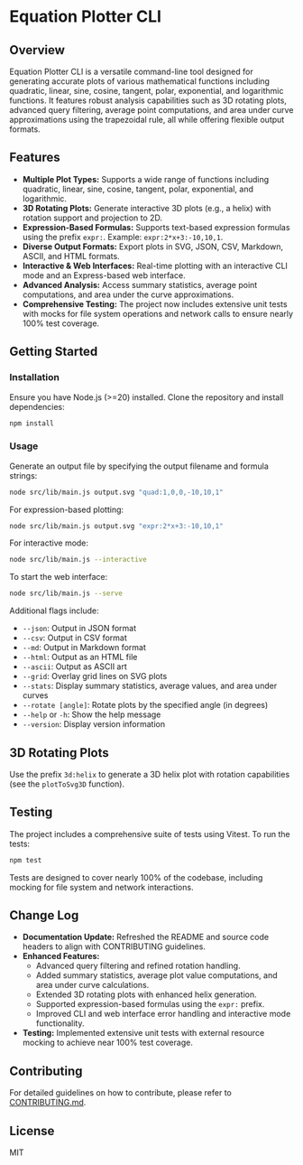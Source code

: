 # Equation Plotter CLI

## Overview

Equation Plotter CLI is a versatile command-line tool designed for generating accurate plots of various mathematical functions including quadratic, linear, sine, cosine, tangent, polar, exponential, and logarithmic functions. It features robust analysis capabilities such as 3D rotating plots, advanced query filtering, average point computations, and area under curve approximations using the trapezoidal rule, all while offering flexible output formats.

## Features

- **Multiple Plot Types:** Supports a wide range of functions including quadratic, linear, sine, cosine, tangent, polar, exponential, and logarithmic.
- **3D Rotating Plots:** Generate interactive 3D plots (e.g., a helix) with rotation support and projection to 2D.
- **Expression-Based Formulas:** Supports text-based expression formulas using the prefix `expr:`. Example: `expr:2*x+3:-10,10,1`.
- **Diverse Output Formats:** Export plots in SVG, JSON, CSV, Markdown, ASCII, and HTML formats.
- **Interactive & Web Interfaces:** Real-time plotting with an interactive CLI mode and an Express-based web interface.
- **Advanced Analysis:** Access summary statistics, average point computations, and area under the curve approximations.
- **Comprehensive Testing:** The project now includes extensive unit tests with mocks for file system operations and network calls to ensure nearly 100% test coverage.

## Getting Started

### Installation

Ensure you have Node.js (>=20) installed. Clone the repository and install dependencies:

```bash
npm install
```

### Usage

Generate an output file by specifying the output filename and formula strings:

```bash
node src/lib/main.js output.svg "quad:1,0,0,-10,10,1"
```

For expression-based plotting:

```bash
node src/lib/main.js output.svg "expr:2*x+3:-10,10,1"
```

For interactive mode:

```bash
node src/lib/main.js --interactive
```

To start the web interface:

```bash
node src/lib/main.js --serve
```

Additional flags include:

- `--json`: Output in JSON format
- `--csv`: Output in CSV format
- `--md`: Output in Markdown format
- `--html`: Output as an HTML file
- `--ascii`: Output as ASCII art
- `--grid`: Overlay grid lines on SVG plots
- `--stats`: Display summary statistics, average values, and area under curves
- `--rotate [angle]`: Rotate plots by the specified angle (in degrees)
- `--help` or `-h`: Show the help message
- `--version`: Display version information

## 3D Rotating Plots

Use the prefix `3d:helix` to generate a 3D helix plot with rotation capabilities (see the `plotToSvg3D` function).

## Testing

The project includes a comprehensive suite of tests using Vitest. To run the tests:

```bash
npm test
```

Tests are designed to cover nearly 100% of the codebase, including mocking for file system and network interactions.

## Change Log

- **Documentation Update:** Refreshed the README and source code headers to align with CONTRIBUTING guidelines.
- **Enhanced Features:**
  - Advanced query filtering and refined rotation handling.
  - Added summary statistics, average plot value computations, and area under curve calculations.
  - Extended 3D rotating plots with enhanced helix generation.
  - Supported expression-based formulas using the `expr:` prefix.
  - Improved CLI and web interface error handling and interactive mode functionality.
- **Testing:** Implemented extensive unit tests with external resource mocking to achieve near 100% test coverage.

## Contributing

For detailed guidelines on how to contribute, please refer to [CONTRIBUTING.md](CONTRIBUTING.md).

## License

MIT
